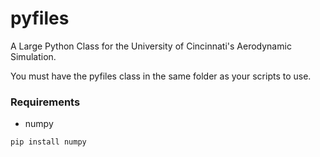 # pyfiles
A Large Python Class for the University of Cincinnati's Aerodynamic Simulation. 

You must have the pyfiles class in the same folder as your scripts to use. 
### Requirements
- numpy
```
pip install numpy
```
